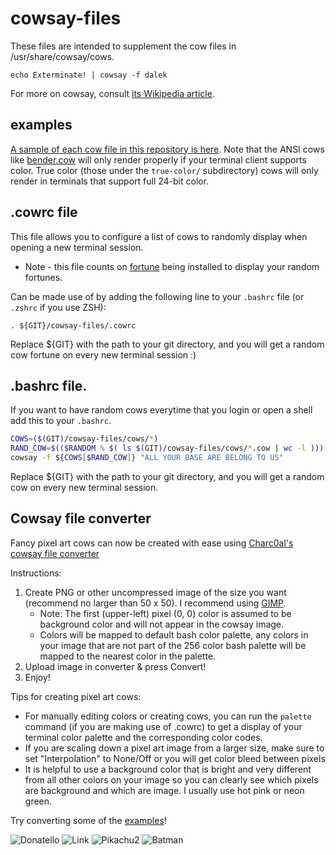 cowsay-files
============

These files are intended to supplement the cow files in /usr/share/cowsay/cows.

    echo Exterminate! | cowsay -f dalek
    
For more on cowsay, consult [its Wikipedia article](https://en.wikipedia.org/wiki/Cowsay).

## examples

[A sample of each cow file in this repository is here](examples.md). Note that the ANSI cows like [bender.cow](https://github.com/paulkaefer/cowsay-files/blob/master/cows/bender.cow) will only render properly if your terminal client supports color. True color (those under the `true-color/` subdirectory) cows will only render in terminals that support full 24-bit color.

## .cowrc file
This file allows you to configure a list of cows to randomly display when opening a new terminal session.
- Note - this file counts on [fortune](https://formulae.brew.sh/formula/fortune) being installed to display your random fortunes.

Can be made use of by adding the following line to your `.bashrc` file (or `.zshrc` if you use ZSH):

```
. ${GIT}/cowsay-files/.cowrc
```

Replace ${GIT} with the path to your git directory, and you will get a random cow fortune on every new terminal session :)

## .bashrc file. 
If you want to have random cows everytime that you login or open a shell add this to your `.bashrc`.

```bash
COWS=($(GIT)/cowsay-files/cows/*)
RAND_COW=$(($RANDOM % $( ls $(GIT)/cowsay-files/cows/*.cow | wc -l )))
cowsay -f ${COWS[$RAND_COW]} "ALL YOUR BASE ARE BELONG TO US"
```
Replace ${GIT} with the path to your git directory, and you will get a random cow on every new terminal session. 


## Cowsay file converter
Fancy pixel art cows can now be created with ease using [Charc0al's cowsay file converter](https://charc0al.github.io/cowsay-files/converter)

Instructions:
1. Create PNG or other uncompressed image of the size you want (recommend no larger than 50 x 50). I recommend using [GIMP](https://www.gimp.org/).
   - Note: The first (upper-left) pixel (0, 0) color is assumed to be background color and will not appear in the cowsay image.
   - Colors will be mapped to default bash color palette, any colors in your image that are not part of the 256 color bash palette
     will be mapped to the nearest color in the palette.
2. Upload image in converter & press Convert!
3. Enjoy!

Tips for creating pixel art cows:  
- For manually editing colors or creating cows, you can run the `palette` command (if you are making use of .cowrc) to get
a display of your terminal color palette and the corresponding color codes.
- If you are scaling down a pixel art image from a larger size, make sure to set "Interpolation" to None/Off or you will get
color bleed between pixels
- It is helpful to use a background color that is bright and very different from all other colors on your image
so you can clearly see which pixels are background and which are image. I usually use hot pink or neon green.

Try converting some of the [examples](https://charc0al.github.io/cowsay-files/converter/examples)!

![Donatello](https://charc0al.github.io/cowsay-files/converter/src_images/donatello.png)
![Link](https://charc0al.github.io/cowsay-files/converter/src_images/link.png)
![Pikachu2](https://charc0al.github.io/cowsay-files/converter/src_images/pikachu2.png)
![Batman](https://charc0al.github.io/cowsay-files/converter/src_images/batman.png)
